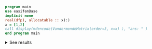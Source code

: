 ```fortran
program main
use easifemBase
implicit none
real(dfp), allocatable :: x(:)
x = [1,2]
call display(mdencode(VandermondeMatrix(order=3, x=x) ), "ans: " )
end program main
```

<details>
<summary>See results</summary>
<div>

ans:

|  |  |  |  |
 |  --- |  --- |  --- |  --- |
 | 1 | 1 | 1 | 1 |
 | 1 | 2 | 4 | 8 |

</div>
</details>
